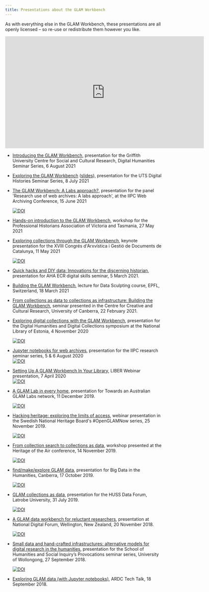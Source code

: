 ```yaml
---
title: Presentations about the GLAM Workbench
---
```


As with everything else in the GLAM Workbench, these presentations are all openly licensed – so re-use or redistribute them however you like.

<iframe src="https://player.vimeo.com/video/528145007" width="640" height="360" frameborder="0" allow="autoplay; fullscreen; picture-in-picture" allowfullscreen></iframe>

* [Introducing the GLAM Workbench](https://slides.com/wragge/gcscr-2021), presentation for the Griffith University Centre for Social and Cultural Research, Digital Humanities Seminar Series, 6 August 2021

* [Exploring the GLAM Workbench](https://youtu.be/pkC-seP00Kc) ([slides](https://slides.com/wragge/uts-dh-2021)), presentation for the UTS Digital Histories Seminar Series, 8 July 2021

* [The GLAM Workbench: A Labs approach?](https://doi.org/10.5281/zenodo.5121188), presentation for the panel 'Research use of web archives: A labs approach', at the IIPC Web Archiving Conference, 15 June 2021  

    [![DOI](https://zenodo.org/badge/DOI/10.5281/zenodo.5121188.svg)](https://doi.org/10.5281/zenodo.5121188)

* [Hands-on introduction to the GLAM Workbench](https://slides.com/wragge/pha-workshop-may-2021), workshop for the Professional Historians Association of Victoria and Tasmania, 27 May 2021

* [Exploring collections through the GLAM Workbench](https://doi.org/10.5281/zenodo.5121224), keynote presentation for the XVIII Congrés d'Arxvística i Gestió de Documents de Catalunya, 11 May 2021  

    [![DOI](https://zenodo.org/badge/DOI/10.5281/zenodo.5121224.svg)](https://doi.org/10.5281/zenodo.5121224)

* [Quick hacks and DIY data: Innovations for the discerning historian](https://slides.com/wragge/aha-ecr-workshop), presentation for AHA ECR digital skills seminar, 5 March 2021.

* [Building the GLAM Workbench](https://vimeo.com/525872948), lecture for Data Sculpting course, EPFL, Switzerland, 18 March 2021

* [From collections as data to collections as infrastructure: Building the GLAM Workbench](https://vimeo.com/528145007), seminar presented in the Centre for Creative and Cultural Research, University of Canberra, 22 February 2021.

* [Exploring digital collections with the GLAM Workbench](https://doi.org/10.5281/zenodo.4632727), presentation for the Digital Humanities and Digital Collections symposium at the National Library of Estonia, 4 November 2020  

    [![DOI](https://zenodo.org/badge/DOI/10.5281/zenodo.4632727.svg)](https://doi.org/10.5281/zenodo.4632727)

* [Jupyter notebooks for web archives](https://youtu.be/rVidh_wexoo), presentation for the IIPC research seminar series, 5 & 6 August 2020  
    [![DOI](https://zenodo.org/badge/DOI/10.5281/zenodo.4293189.svg)](https://doi.org/10.5281/zenodo.4293189)

* [Setting Up A GLAM Workbench In Your Library](https://youtu.be/LXk60YDdaMA), LIBER Webinar presentation, 7 April 2020   
    [![DOI](https://zenodo.org/badge/DOI/10.5281/zenodo.3743193.svg)](https://doi.org/10.5281/zenodo.3743193)

* [A GLAM Lab in every home](https://doi.org/10.5281/zenodo.3593494), presentation for Towards an Australian GLAM Labs network, 11 December 2019.

    [![DOI](https://zenodo.org/badge/DOI/10.5281/zenodo.3593494.svg)](https://doi.org/10.5281/zenodo.3593494)

* [Hacking heritage: exploring the limits of access](https://doi.org/10.5281/zenodo.3552266), webinar presentation in the Swedish National Heritage Board's #OpenGLAMNow series, 25 November 2019.

    [![DOI](https://zenodo.org/badge/DOI/10.5281/zenodo.3552266.svg)](https://doi.org/10.5281/zenodo.3552266)

* [From collection search to collections as data](https://doi.org/10.5281/zenodo.3551405), workshop presented at the Heritage of the Air conference, 14 November 2019.

    [![DOI](https://zenodo.org/badge/DOI/10.5281/zenodo.3551405.svg)](https://doi.org/10.5281/zenodo.3551405)

* [find/make/explore GLAM data](https://doi.org/10.5281/zenodo.3545001), presentation for Big Data in the Humanities, Canberra, 17 October 2019.

    [![DOI](https://zenodo.org/badge/DOI/10.5281/zenodo.3545001.svg)](https://doi.org/10.5281/zenodo.3545001)

* [GLAM collections as data](https://doi.org/10.5281/zenodo.3544680), presentation for the HUSS Data Forum, Latrobe University, 31 July 2019.

    [![DOI](https://zenodo.org/badge/DOI/10.5281/zenodo.3544680.svg)](https://doi.org/10.5281/zenodo.3544680)

* [A GLAM data workbench for reluctant researchers](https://youtu.be/ONnxd-1KJFI), presentation at National Digital Forum, Wellington, New Zealand, 20 November 2018.

    [![DOI](https://zenodo.org/badge/DOI/10.5281/zenodo.3545015.svg)](https://doi.org/10.5281/zenodo.3545015)

* [Small data and hand-crafted infrastructures: alternative models for digital research in the humanities](https://doi.org/10.5281/zenodo.3550606), presentation for the School of Humanities and Social Inquiry’s Provocations seminar series, University of Wollongong, 27 September 2018.

    [![DOI](https://zenodo.org/badge/DOI/10.5281/zenodo.3550606.svg)](https://doi.org/10.5281/zenodo.3550606)

* [Exploring GLAM data (with Jupyter notebooks)](https://youtu.be/I2u-aE0E97I), ARDC Tech Talk, 18 September 2018.
